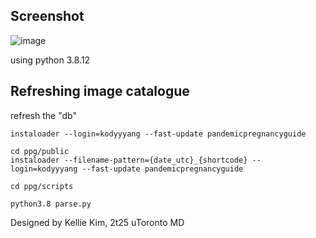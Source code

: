 ## Screenshot
![image](https://user-images.githubusercontent.com/19780117/161340442-5c4d9ef8-8886-4731-89d2-313ca4702725.png)

using python 3.8.12

## Refreshing image catalogue
refresh the "db"
```
instaloader --login=kodyyyang --fast-update pandemicpregnancyguide

cd ppg/public
instaloader --filename-pattern={date_utc}_{shortcode} --login=kodyyyang --fast-update pandemicpregnancyguide

cd ppg/scripts

python3.8 parse.py
```

Designed by Kellie Kim, 2t25 uToronto MD
